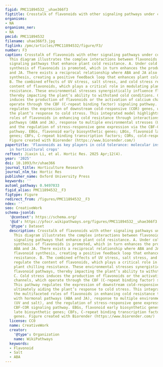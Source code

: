 ```yaml
---
figid: PMC11894532__uhae366f3
figtitle: Crosstalk of flavonoids with other signaling pathways under cold stress
organisms:
- NA
organisms_ner:
- NA
pmcid: PMC11894532
filename: uhae366f3.jpg
figlink: /pmc/articles/PMC11894532/figure/F3/
number: F3
caption: Crosstalk of flavonoids with other signaling pathways under cold stress.
  This diagram illustrates the complex interactions between flavonoids and various
  signaling pathways that enhance plant cold resistance. A. Under cold stress, the
  synthesis of flavonoids is promoted, which in turn enhances the production of ABA
  and JA. There exists a reciprocal relationship where ABA and JA also promote flavonoid
  synthesis, creating a positive feedback loop that enhances plant cold resistance.
  B. The combined effects of UV stress, salt stress, and cold stress regulate the
  content of flavonoids, which plays a critical role in modulating plant chilling
  resistance. These environmental stresses synergistically influence flavonoid pathways,
  thereby impacting the plant’s ability to withstand cold conditions. C. Cold stress
  induces the production of flavonoids or the activation of calcium channels, which
  operate through the CBF (C-repeat binding factor) signaling pathway. This pathway
  regulates the expression of downstream cold-responsive (COR) genes, ultimately aiding
  the plant’s response to cold stress. This integrated model highlights the multifaceted
  roles of flavonoids in enhancing cold resistance through interactions with hormonal
  pathways (ABA and JA), response to multiple environmental stresses (UV and salt),
  and the regulation of stress-responsive gene expression via the CBF-COR signaling
  pathway. EBGs, flavonoid early biosynthetic genes; LBGs, flavonoid late biosynthetic
  genes; CBFs, C-repeat binding transcription factors; CORs, cold-responsive genes.
  Figure created with Biorender (https://www.biorender.com/)
papertitle: 'Flavonoids as key players in cold tolerance: molecular insights and applications
  in horticultural crops'
reftext: Jiaxin Li, et al. Hortic Res. 2025 Apr;12(4).
year: '2025'
doi: 10.1093/hr/uhae366
journal_title: Horticulture Research
journal_nlm_ta: Hortic Res
publisher_name: Oxford University Press
keywords: ''
automl_pathway: 0.9497033
figid_alias: PMC11894532__F3
figtype: Figure
redirect_from: /figures/PMC11894532__F3
ndex: ''
seo: CreativeWork
schema-jsonld:
  '@context': https://schema.org/
  '@id': https://pfocr.wikipathways.org/figures/PMC11894532__uhae366f3.html
  '@type': Dataset
  description: Crosstalk of flavonoids with other signaling pathways under cold stress.
    This diagram illustrates the complex interactions between flavonoids and various
    signaling pathways that enhance plant cold resistance. A. Under cold stress, the
    synthesis of flavonoids is promoted, which in turn enhances the production of
    ABA and JA. There exists a reciprocal relationship where ABA and JA also promote
    flavonoid synthesis, creating a positive feedback loop that enhances plant cold
    resistance. B. The combined effects of UV stress, salt stress, and cold stress
    regulate the content of flavonoids, which plays a critical role in modulating
    plant chilling resistance. These environmental stresses synergistically influence
    flavonoid pathways, thereby impacting the plant’s ability to withstand cold conditions.
    C. Cold stress induces the production of flavonoids or the activation of calcium
    channels, which operate through the CBF (C-repeat binding factor) signaling pathway.
    This pathway regulates the expression of downstream cold-responsive (COR) genes,
    ultimately aiding the plant’s response to cold stress. This integrated model highlights
    the multifaceted roles of flavonoids in enhancing cold resistance through interactions
    with hormonal pathways (ABA and JA), response to multiple environmental stresses
    (UV and salt), and the regulation of stress-responsive gene expression via the
    CBF-COR signaling pathway. EBGs, flavonoid early biosynthetic genes; LBGs, flavonoid
    late biosynthetic genes; CBFs, C-repeat binding transcription factors; CORs, cold-responsive
    genes. Figure created with Biorender (https://www.biorender.com/)
  license: CC0
  name: CreativeWork
  creator:
    '@type': Organization
    name: WikiPathways
  keywords:
  - Flavonoid
  - Salt
  - ABA
---
```

